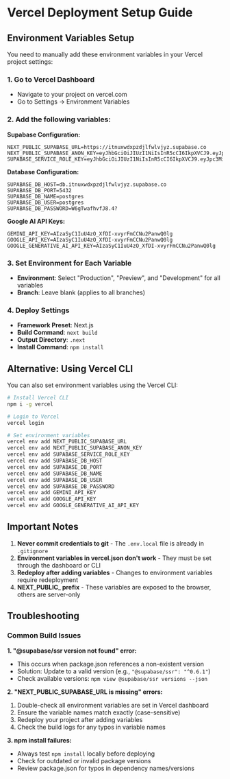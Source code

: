 # Vercel Deployment Setup Guide

## Environment Variables Setup

You need to manually add these environment variables in your Vercel project settings:

### 1. Go to Vercel Dashboard
- Navigate to your project on vercel.com
- Go to Settings → Environment Variables

### 2. Add the following variables:

**Supabase Configuration:**
```
NEXT_PUBLIC_SUPABASE_URL=https://itnuxwdxpzdjlfwlvjyz.supabase.co
NEXT_PUBLIC_SUPABASE_ANON_KEY=eyJhbGciOiJIUzI1NiIsInR5cCI6IkpXVCJ9.eyJpc3MiOiJzdXBhYmFzZSIsInJlZiI6Iml0bnV4d2R4cHpkamxmd2x2anl6Iiwicm9sZSI6ImFub24iLCJpYXQiOjE3NDY4NDk0NTUsImV4cCI6MjA2MjQyNTQ1NX0.2YXD8rjFdAq4jGIHihya60QD_h3PsBB2m17SGBU0Hes
SUPABASE_SERVICE_ROLE_KEY=eyJhbGciOiJIUzI1NiIsInR5cCI6IkpXVCJ9.eyJpc3MiOiJzdXBhYmFzZSIsInJlZiI6Iml0bnV4d2R4cHpkamxmd2x2anl6Iiwicm9sZSI6InNlcnZpY2Vfcm9sZSIsImlhdCI6MTc0Njg0OTQ1NSwiZXhwIjoyMDYyNDI1NDU1fQ.Wd6KDfoLD5qtEh5VnqdFRfLyb36zS21GE_zlPdAdBtU
```

**Database Configuration:**
```
SUPABASE_DB_HOST=db.itnuxwdxpzdjlfwlvjyz.supabase.co
SUPABASE_DB_PORT=5432
SUPABASE_DB_NAME=postgres
SUPABASE_DB_USER=postgres
SUPABASE_DB_PASSWORD=W6gTwafhvfJ8.4?
```

**Google AI API Keys:**
```
GEMINI_API_KEY=AIzaSyC1IuU4zO_XfDI-xvyrFmCCNu2PanwQ0lg
GOOGLE_API_KEY=AIzaSyC1IuU4zO_XfDI-xvyrFmCCNu2PanwQ0lg
GOOGLE_GENERATIVE_AI_API_KEY=AIzaSyC1IuU4zO_XfDI-xvyrFmCCNu2PanwQ0lg
```

### 3. Set Environment for Each Variable
- **Environment**: Select "Production", "Preview", and "Development" for all variables
- **Branch**: Leave blank (applies to all branches)

### 4. Deploy Settings
- **Framework Preset**: Next.js
- **Build Command**: `next build`
- **Output Directory**: `.next`
- **Install Command**: `npm install`

## Alternative: Using Vercel CLI

You can also set environment variables using the Vercel CLI:

```bash
# Install Vercel CLI
npm i -g vercel

# Login to Vercel
vercel login

# Set environment variables
vercel env add NEXT_PUBLIC_SUPABASE_URL
vercel env add NEXT_PUBLIC_SUPABASE_ANON_KEY
vercel env add SUPABASE_SERVICE_ROLE_KEY
vercel env add SUPABASE_DB_HOST
vercel env add SUPABASE_DB_PORT
vercel env add SUPABASE_DB_NAME
vercel env add SUPABASE_DB_USER
vercel env add SUPABASE_DB_PASSWORD
vercel env add GEMINI_API_KEY
vercel env add GOOGLE_API_KEY
vercel env add GOOGLE_GENERATIVE_AI_API_KEY
```

## Important Notes

1. **Never commit credentials to git** - The `.env.local` file is already in `.gitignore`
2. **Environment variables in vercel.json don't work** - They must be set through the dashboard or CLI
3. **Redeploy after adding variables** - Changes to environment variables require redeployment
4. **NEXT_PUBLIC_ prefix** - These variables are exposed to the browser, others are server-only

## Troubleshooting

### Common Build Issues

**1. "@supabase/ssr version not found" error:**
- This occurs when package.json references a non-existent version
- Solution: Update to a valid version (e.g., `"@supabase/ssr": "^0.6.1"`)
- Check available versions: `npm view @supabase/ssr versions --json`

**2. "NEXT_PUBLIC_SUPABASE_URL is missing" errors:**
1. Double-check all environment variables are set in Vercel dashboard
2. Ensure the variable names match exactly (case-sensitive)
3. Redeploy your project after adding variables
4. Check the build logs for any typos in variable names

**3. npm install failures:**
- Always test `npm install` locally before deploying
- Check for outdated or invalid package versions
- Review package.json for typos in dependency names/versions